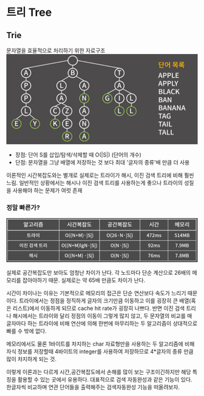# 트리 Tree 


## Trie
문자열을 효율적으로 처리하기 위한 자료구조
![](../image/trie.jpeg)

* 장점:  단어 S를 삽입/탐색/삭제할 때 O(|S|) (단어의 개수)
* 단점: 문자열을 그냥 배열에 저장하는 것 보다 최대 '글자의 종류'배 만큼 더 사용

이론적인 시간복잡도와는 별개로 실제로는 트라이가 해시, 이진 검색 트리에 비해 훨씬 느림. 일반적인 상황에서는 해시나 이진 검색 트리를 사용하는게 좋으나 트라이의 성질을 사용해야 하는 문제가 여럿 존재

### 정말 빠른가?
![](../image/트라이비교.jpeg)

실제로 공간복잡도만 보아도 엄청난 차이가 난다. 각 노드마다 단순 계산으로 26배의 메모리를 잡아야하기 때문. 실제로는 약 65배 만큼도 차이가 난다. 

시간이 차이나는 이유는 기본적으로 메모리의 접근은 단순 연산보다 속도가 느리기 때문이다. 트라이에서는 정점을 정직하게 글자의 크기만큼 이동하고 이를 굉장히 큰 배열(혹은 리스트)에서 이동하게 되므로 cache hit rate가 굉장히 나쁘다. 반면 이진 검색 트리나 해시에서는 트라이와 달리 정점의 이동이 그렇게 많지 않고, 두 문자열의 비교를 매 글자마다 하는 트라이에 비해 연산에 의해 한번에 마무리하는 두 알고리즘이 상대적으로 빠를 수 밖에 없다. 

메모리에서도 물론 1바이트를 차지하는 char 자료형만을 사용하는 두 알고리즘에 비해 자식 정보를 저장할때 4바이트의 integer를 사용하여 저장하므로 4*글자의 종류 만큼 많이 차지하게 되는 것.

이렇게 이론과는 다르게 시간,공간복잡도에서 손해를 많이 보는 구조이긴하지만 해당 특징을 활용할 수 있는 곳에서 유용하다. 대표적으로 검색 자동완성과 같은 기능이 있다. 한글자씩 비교하며 연관 단어들을 출력해주는 검색자동완성 기능을 떠올려보자. 